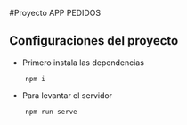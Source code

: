 #Proyecto APP PEDIDOS

## Configuraciones del proyecto

- Primero instala las dependencias

```
    npm i 
```

- Para levantar el servidor 

```
    npm run serve
```

